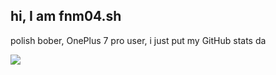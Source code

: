 
## hi, I am fnm04.sh

polish bober, OnePlus 7 pro user, i just put my GitHub stats da



<picture>
  <source
    srcset="https://github-readme-stats.vercel.app/api?username=fnm04-sh&show_icons=true&theme=radical"
    media="(prefers-color-scheme: dark)"
  />
    <source
    srcset="https://github-readme-stats.vercel.app/api?username=fnm04-sh&show_icons=true"
    media="(prefers-color-scheme: light), (prefers-color-scheme: no-preference)"
  />
  <img src="https://github-readme-stats.vercel.app/api?username=fnm04-sh&show_icons=true" />
</picture>


<!--
**fnm04-sh/fnm04-sh** is a ✨ _special_ ✨ repository because its `README.md` (this file) appears on your GitHub profile.
